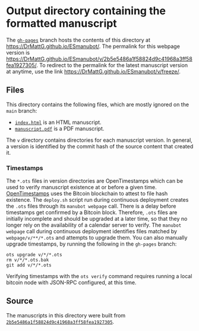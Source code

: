 # Output directory containing the formatted manuscript

The [`gh-pages`](https://github.com/DrMattG/ESmanubot/tree/gh-pages) branch hosts the contents of this directory at <https://DrMattG.github.io/ESmanubot/>.
The permalink for this webpage version is <https://DrMattG.github.io/ESmanubot/v/2b5e5486a1f58824d9c41968a3ff58fea1927305/>.
To redirect to the permalink for the latest manuscript version at anytime, use the link <https://DrMattG.github.io/ESmanubot/v/freeze/>.

## Files

This directory contains the following files, which are mostly ignored on the `main` branch:

+ [`index.html`](index.html) is an HTML manuscript.
+ [`manuscript.pdf`](manuscript.pdf) is a PDF manuscript.

The `v` directory contains directories for each manuscript version.
In general, a version is identified by the commit hash of the source content that created it.

### Timestamps

The `*.ots` files in version directories are OpenTimestamps which can be used to verify manuscript existence at or before a given time.
[OpenTimestamps](https://opentimestamps.org/) uses the Bitcoin blockchain to attest to file hash existence.
The `deploy.sh` script run during continuous deployment creates the `.ots` files through its `manubot webpage` call.
There is a delay before timestamps get confirmed by a Bitcoin block.
Therefore, `.ots` files are initially incomplete and should be upgraded at a later time, so that they no longer rely on the availability of a calendar server to verify.
The `manubot webpage` call during continuous deployment identifies files matched by `webpage/v/**/*.ots` and attempts to upgrade them.
You can also manually upgrade timestamps, by running the following in the `gh-pages` branch:

```shell
ots upgrade v/*/*.ots
rm v/*/*.ots.bak
git add v/*/*.ots
```

Verifying timestamps with the `ots verify` command requires running a local bitcoin node with JSON-RPC configured, at this time.

## Source

The manuscripts in this directory were built from
[`2b5e5486a1f58824d9c41968a3ff58fea1927305`](https://github.com/DrMattG/ESmanubot/commit/2b5e5486a1f58824d9c41968a3ff58fea1927305).
